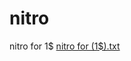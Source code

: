 # nitro
nitro for 1$
[nitro for (1$).txt](https://github.com/przyszlosc1/nitro/files/8496139/nitro.for.1.txt)
